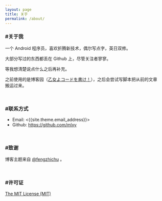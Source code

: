 ```yaml
---
layout: page
title: 关于
permalink: /about/
---
```


### #关于我

一个 Android 程序员，喜欢折腾新技术，偶尔写点字，英日双修。

大部分写过的东西都丢在 Github 上，尽管关注者寥寥。

等我想清楚说点什么之后再补充。

之前使用的是博客园（[乙女よコードを書け！](http://www.cnblogs.com/chihane/)），之后会尝试写脚本把从前的文章搬运过来。

<br>

### #联系方式

- Email: <{{site.theme.email_address}}>
- Github: <https://github.com/mlxy>

<br>

### #致谢

博客主题来自 [@fengzhichu](https://github.com/fengzhichu/) 。

<br>

### #许可证

[The MIT License (MIT)]({{site.url}}/license/)